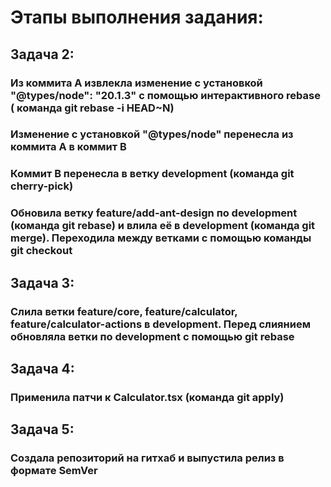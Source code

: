 # Этапы выполнения задания:

## Задача 2:

### Из коммита A извлекла изменение с установкой "@types/node": "20.1.3" с помощью интерактивного rebase ( команда git rebase -i HEAD~N)

### Изменение с установкой "@types/node" перенесла из коммита A в коммит B

### Коммит B перенесла в ветку development (команда git cherry-pick)

### Обновила ветку feature/add-ant-design по development (команда git rebase) и влила её в development (команда git merge). Переходила между ветками с помощью команды git checkout

## Задача 3:

### Слила ветки feature/core, feature/calculator, feature/calculator-actions в development. Перед слиянием обновляла ветки по development с помощью git rebase

## Задача 4:

### Применила патчи к Calculator.tsx (команда git apply)

## Задача 5:

### Создала репозиторий на гитхаб и выпустила релиз в формате SemVer
